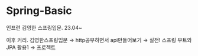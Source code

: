 # Spring-Basic
인프런 김영한 스프링입문.
23.04~

이후 커리.
김영한스프링입문 → http공부하면서 api만들어보기 → 실전! 스프링 부트와 JPA 활용1 → 프로젝트
